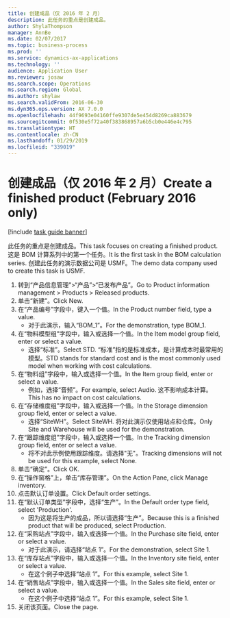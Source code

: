 ```yaml
---
title: 创建成品（仅 2016 年 2 月）
description: 此任务的重点是创建成品。
author: ShylaThompson
manager: AnnBe
ms.date: 02/07/2017
ms.topic: business-process
ms.prod: ''
ms.service: dynamics-ax-applications
ms.technology: ''
audience: Application User
ms.reviewer: josaw
ms.search.scope: Operations
ms.search.region: Global
ms.author: shylaw
ms.search.validFrom: 2016-06-30
ms.dyn365.ops.version: AX 7.0.0
ms.openlocfilehash: 44f9693e04160ffe9307de5e454d8269ca883679
ms.sourcegitcommit: 0f530e5f72a40f383868957a6b5cb0e446e4c795
ms.translationtype: HT
ms.contentlocale: zh-CN
ms.lasthandoff: 01/29/2019
ms.locfileid: "339019"
---
```

# <a name="create-a-finished-product-february-2016-only"></a><span data-ttu-id="994ad-103">创建成品（仅 2016 年 2 月）</span><span class="sxs-lookup"><span data-stu-id="994ad-103">Create a finished product (February 2016 only)</span></span>

[!include [task guide banner](../../includes/task-guide-banner.md)]

<span data-ttu-id="994ad-104">此任务的重点是创建成品。</span><span class="sxs-lookup"><span data-stu-id="994ad-104">This task focuses on creating a finished product.</span></span> <span data-ttu-id="994ad-105">这是 BOM 计算系列中的第一个任务。</span><span class="sxs-lookup"><span data-stu-id="994ad-105">It is the first task in the BOM calculation series.</span></span> <span data-ttu-id="994ad-106">创建此任务的演示数据公司是 USMF。</span><span class="sxs-lookup"><span data-stu-id="994ad-106">The demo data company used to create this task is USMF.</span></span>

1. <span data-ttu-id="994ad-107">转到“产品信息管理”>“产品”>“已发布产品”。</span><span class="sxs-lookup"><span data-stu-id="994ad-107">Go to Product information management > Products > Released products.</span></span>
2. <span data-ttu-id="994ad-108">单击“新建”。</span><span class="sxs-lookup"><span data-stu-id="994ad-108">Click New.</span></span>
3. <span data-ttu-id="994ad-109">在“产品编号”字段中，键入一个值。</span><span class="sxs-lookup"><span data-stu-id="994ad-109">In the Product number field, type a value.</span></span>
    * <span data-ttu-id="994ad-110">对于此演示，输入“BOM_1”。</span><span class="sxs-lookup"><span data-stu-id="994ad-110">For the demonstration, type BOM_1.</span></span>  
4. <span data-ttu-id="994ad-111">在“物料模型组”字段中，输入或选择一个值。</span><span class="sxs-lookup"><span data-stu-id="994ad-111">In the Item model group field, enter or select a value.</span></span>
    * <span data-ttu-id="994ad-112">选择“标准”。</span><span class="sxs-lookup"><span data-stu-id="994ad-112">Select STD.</span></span> <span data-ttu-id="994ad-113">“标准”指的是标准成本，是计算成本时最常用的模型。</span><span class="sxs-lookup"><span data-stu-id="994ad-113">STD stands for standard cost and is the most commonly used model when working with cost calculations.</span></span>  
5. <span data-ttu-id="994ad-114">在“物料组”字段中，输入或选择一个值。</span><span class="sxs-lookup"><span data-stu-id="994ad-114">In the Item group field, enter or select a value.</span></span>
    * <span data-ttu-id="994ad-115">例如，选择“音频”。</span><span class="sxs-lookup"><span data-stu-id="994ad-115">For example, select Audio.</span></span> <span data-ttu-id="994ad-116">这不影响成本计算。</span><span class="sxs-lookup"><span data-stu-id="994ad-116">This has no impact on cost calculations.</span></span>  
6. <span data-ttu-id="994ad-117">在“存储维度组”字段中，输入或选择一个值。</span><span class="sxs-lookup"><span data-stu-id="994ad-117">In the Storage dimension group field, enter or select a value.</span></span>
    * <span data-ttu-id="994ad-118">选择“SiteWH”。</span><span class="sxs-lookup"><span data-stu-id="994ad-118">Select SiteWH.</span></span> <span data-ttu-id="994ad-119">将对此演示仅使用站点和仓库。</span><span class="sxs-lookup"><span data-stu-id="994ad-119">Only Site and Warehouse will be used for the demonstration.</span></span>  
7. <span data-ttu-id="994ad-120">在“跟踪维度组”字段中，输入或选择一个值。</span><span class="sxs-lookup"><span data-stu-id="994ad-120">In the Tracking dimension group field, enter or select a value.</span></span>
    * <span data-ttu-id="994ad-121">将不对此示例使用跟踪维度。请选择"无"。</span><span class="sxs-lookup"><span data-stu-id="994ad-121">Tracking dimensions will not be used for this example, select None.</span></span>  
8. <span data-ttu-id="994ad-122">单击“确定”。</span><span class="sxs-lookup"><span data-stu-id="994ad-122">Click OK.</span></span>
9. <span data-ttu-id="994ad-123">在“操作窗格”上，单击“库存管理”。</span><span class="sxs-lookup"><span data-stu-id="994ad-123">On the Action Pane, click Manage inventory.</span></span>
10. <span data-ttu-id="994ad-124">点击默认订单设置。</span><span class="sxs-lookup"><span data-stu-id="994ad-124">Click Default order settings.</span></span>
11. <span data-ttu-id="994ad-125">在“默认订单类型”字段中，选择“生产”。</span><span class="sxs-lookup"><span data-stu-id="994ad-125">In the Default order type field, select 'Production'.</span></span>
    * <span data-ttu-id="994ad-126">因为这是将生产的成品，所以请选择“生产”。</span><span class="sxs-lookup"><span data-stu-id="994ad-126">Because this is a finished product that will be produced, select Production.</span></span>  
12. <span data-ttu-id="994ad-127">在“采购站点”字段中，输入或选择一个值。</span><span class="sxs-lookup"><span data-stu-id="994ad-127">In the Purchase site field, enter or select a value.</span></span>
    * <span data-ttu-id="994ad-128">对于此演示，请选择“站点 1”。</span><span class="sxs-lookup"><span data-stu-id="994ad-128">For the demonstration, select Site 1.</span></span>  
13. <span data-ttu-id="994ad-129">在“库存站点”字段中，输入或选择一个值。</span><span class="sxs-lookup"><span data-stu-id="994ad-129">In the Inventory site field, enter or select a value.</span></span>
    * <span data-ttu-id="994ad-130">在这个例子中选择“站点 1”。</span><span class="sxs-lookup"><span data-stu-id="994ad-130">For this example, select Site 1.</span></span>  
14. <span data-ttu-id="994ad-131">在“销售站点”字段中，输入或选择一个值。</span><span class="sxs-lookup"><span data-stu-id="994ad-131">In the Sales site field, enter or select a value.</span></span>
    * <span data-ttu-id="994ad-132">在这个例子中选择“站点 1”。</span><span class="sxs-lookup"><span data-stu-id="994ad-132">For this example, select Site 1.</span></span>  
15. <span data-ttu-id="994ad-133">关闭该页面。</span><span class="sxs-lookup"><span data-stu-id="994ad-133">Close the page.</span></span>

